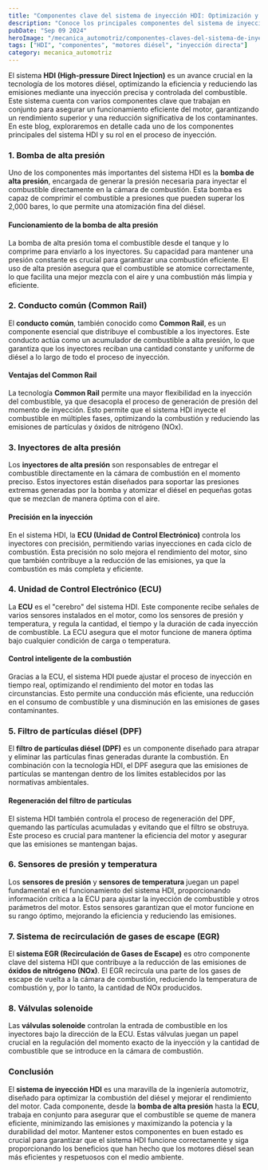 ```yaml
---
title: "Componentes clave del sistema de inyección HDI: Optimización y eficiencia en motores diésel"
description: "Conoce los principales componentes del sistema de inyección directa HDI y su importancia en el funcionamiento eficiente de los motores diésel, desde la bomba de alta presión hasta la ECU."
pubDate: "Sep 09 2024"
heroImage: "/mecanica_automotriz/componentes-claves-del-sistema-de-inyeccion-HDI-motores-diesel.jpg"
tags: ["HDI", "componentes", "motores diésel", "inyección directa"]
category: mecanica_automotriz
---
```


El sistema **HDI (High-pressure Direct Injection)** es un avance crucial en la tecnología de los motores diésel, optimizando la eficiencia y reduciendo las emisiones mediante una inyección precisa y controlada del combustible. Este sistema cuenta con varios componentes clave que trabajan en conjunto para asegurar un funcionamiento eficiente del motor, garantizando un rendimiento superior y una reducción significativa de los contaminantes. En este blog, exploraremos en detalle cada uno de los componentes principales del sistema HDI y su rol en el proceso de inyección.

### 1. Bomba de alta presión

Uno de los componentes más importantes del sistema HDI es la **bomba de alta presión**, encargada de generar la presión necesaria para inyectar el combustible directamente en la cámara de combustión. Esta bomba es capaz de comprimir el combustible a presiones que pueden superar los 2,000 bares, lo que permite una atomización fina del diésel.

#### Funcionamiento de la bomba de alta presión

La bomba de alta presión toma el combustible desde el tanque y lo comprime para enviarlo a los inyectores. Su capacidad para mantener una presión constante es crucial para garantizar una combustión eficiente. El uso de alta presión asegura que el combustible se atomice correctamente, lo que facilita una mejor mezcla con el aire y una combustión más limpia y eficiente.

### 2. Conducto común (Common Rail)

El **conducto común**, también conocido como **Common Rail**, es un componente esencial que distribuye el combustible a los inyectores. Este conducto actúa como un acumulador de combustible a alta presión, lo que garantiza que los inyectores reciban una cantidad constante y uniforme de diésel a lo largo de todo el proceso de inyección.

#### Ventajas del Common Rail

La tecnología **Common Rail** permite una mayor flexibilidad en la inyección del combustible, ya que desacopla el proceso de generación de presión del momento de inyección. Esto permite que el sistema HDI inyecte el combustible en múltiples fases, optimizando la combustión y reduciendo las emisiones de partículas y óxidos de nitrógeno (NOx).

### 3. Inyectores de alta presión

Los **inyectores de alta presión** son responsables de entregar el combustible directamente en la cámara de combustión en el momento preciso. Estos inyectores están diseñados para soportar las presiones extremas generadas por la bomba y atomizar el diésel en pequeñas gotas que se mezclan de manera óptima con el aire.

#### Precisión en la inyección

En el sistema HDI, la **ECU (Unidad de Control Electrónico)** controla los inyectores con precisión, permitiendo varias inyecciones en cada ciclo de combustión. Esta precisión no solo mejora el rendimiento del motor, sino que también contribuye a la reducción de las emisiones, ya que la combustión es más completa y eficiente.

### 4. Unidad de Control Electrónico (ECU)

La **ECU** es el "cerebro" del sistema HDI. Este componente recibe señales de varios sensores instalados en el motor, como los sensores de presión y temperatura, y regula la cantidad, el tiempo y la duración de cada inyección de combustible. La ECU asegura que el motor funcione de manera óptima bajo cualquier condición de carga o temperatura.

#### Control inteligente de la combustión

Gracias a la ECU, el sistema HDI puede ajustar el proceso de inyección en tiempo real, optimizando el rendimiento del motor en todas las circunstancias. Esto permite una conducción más eficiente, una reducción en el consumo de combustible y una disminución en las emisiones de gases contaminantes.

### 5. Filtro de partículas diésel (DPF)

El **filtro de partículas diésel (DPF)** es un componente diseñado para atrapar y eliminar las partículas finas generadas durante la combustión. En combinación con la tecnología HDI, el DPF asegura que las emisiones de partículas se mantengan dentro de los límites establecidos por las normativas ambientales.

#### Regeneración del filtro de partículas

El sistema HDI también controla el proceso de regeneración del DPF, quemando las partículas acumuladas y evitando que el filtro se obstruya. Este proceso es crucial para mantener la eficiencia del motor y asegurar que las emisiones se mantengan bajas.

### 6. Sensores de presión y temperatura

Los **sensores de presión** y **sensores de temperatura** juegan un papel fundamental en el funcionamiento del sistema HDI, proporcionando información crítica a la ECU para ajustar la inyección de combustible y otros parámetros del motor. Estos sensores garantizan que el motor funcione en su rango óptimo, mejorando la eficiencia y reduciendo las emisiones.

### 7. Sistema de recirculación de gases de escape (EGR)

El **sistema EGR (Recirculación de Gases de Escape)** es otro componente clave del sistema HDI que contribuye a la reducción de las emisiones de **óxidos de nitrógeno (NOx)**. El EGR recircula una parte de los gases de escape de vuelta a la cámara de combustión, reduciendo la temperatura de combustión y, por lo tanto, la cantidad de NOx producidos.

### 8. Válvulas solenoide

Las **válvulas solenoide** controlan la entrada de combustible en los inyectores bajo la dirección de la ECU. Estas válvulas juegan un papel crucial en la regulación del momento exacto de la inyección y la cantidad de combustible que se introduce en la cámara de combustión.

### Conclusión

El **sistema de inyección HDI** es una maravilla de la ingeniería automotriz, diseñado para optimizar la combustión del diésel y mejorar el rendimiento del motor. Cada componente, desde la **bomba de alta presión** hasta la **ECU**, trabaja en conjunto para asegurar que el combustible se queme de manera eficiente, minimizando las emisiones y maximizando la potencia y la durabilidad del motor. Mantener estos componentes en buen estado es crucial para garantizar que el sistema HDI funcione correctamente y siga proporcionando los beneficios que han hecho que los motores diésel sean más eficientes y respetuosos con el medio ambiente.
